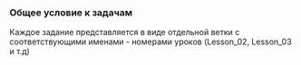 ### Общее условие к задачам

Каждое задание представляется в виде отдельной ветки с соответствующими именами - номерами уроков (Lesson_02, Lesson_03 и т.д)